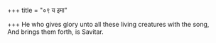 +++
title = "०९ य इमा"

+++
He who gives glory unto all these living creatures with the song,  
     And brings them forth, is Savitar.